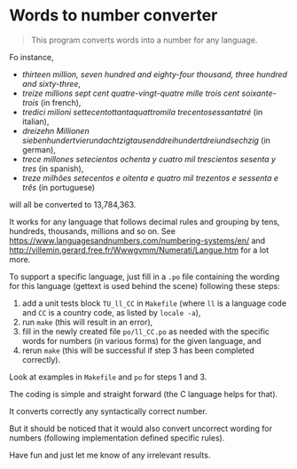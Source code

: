 Words to number converter
=========================

> This program converts words into a number for any language.

Fo instance,

  - *thirteen million, seven hundred and eighty-four thousand, three hundred and sixty-three*,
  - *treize millions sept cent quatre-vingt-quatre mille trois cent soixante-trois* (in french),
  - *tredici milioni settecentottantaquattromila trecentosessantatré* (in italian),
  - *dreizehn Millionen siebenhundertvierundachtzigtausenddreihundertdreiundsechzig* (in german),
  - *trece millones setecientos ochenta y cuatro mil trescientos sesenta y tres* (in spanish),
  - *treze milhões setecentos e oitenta e quatro mil trezentos e sessenta e três* (in portuguese)

will all be converted to 13,784,363.

It works for any language that follows decimal rules and grouping by tens, hundreds, thousands, millions and so on.
See https://www.languagesandnumbers.com/numbering-systems/en/ and http://villemin.gerard.free.fr/Wwwgvmm/Numerati/Langue.htm for a lot more.

To support a specific language, just fill in a `.po` file containing the wording for this language (gettext is used behind the scene) following these steps:

  1. add a unit tests block `TU_ll_CC` in `Makefile` (where `ll` is a language code and `CC` is a country code, as listed by `locale -a`),
  2. run `make` (this will result in an error),
  3. fill in the newly created file `po/ll_CC.po` as needed with the specific words for numbers (in various forms) for the given language, and
  4. rerun `make` (this will be successful if step 3 has been completed correctly).

Look at examples in `Makefile` and `po` for steps 1 and 3.

The coding is simple and straight forward (the C language helps for that).

It converts correctly any syntactically correct number.

But it should be noticed that it would also convert uncorrect wording for numbers (following implementation defined specific rules).

Have fun and just let me know of any irrelevant results.
